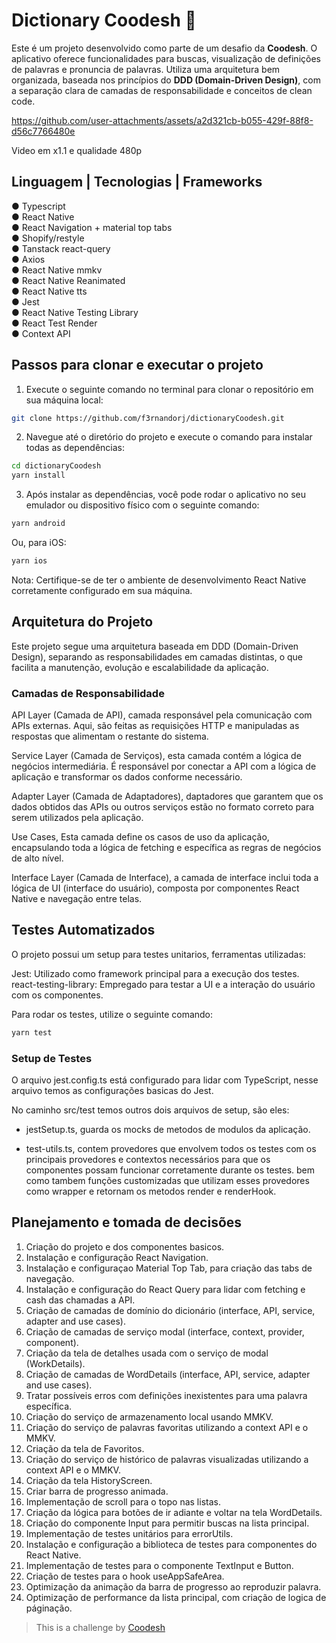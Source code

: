 # Dictionary Coodesh 📱
Este é um projeto desenvolvido como parte de um desafio da **Coodesh**. O aplicativo oferece funcionalidades para buscas, visualização de definições de palavras e pronuncia de palavras. Utiliza uma arquitetura bem organizada, baseada nos princípios do **DDD (Domain-Driven Design)**, com a separação clara de camadas de responsabilidade e conceitos de clean code.


https://github.com/user-attachments/assets/a2d321cb-b055-429f-88f8-d56c7766480e


Video em x1.1 e qualidade 480p


## **Linguagem | Tecnologias | Frameworks**
● Typescript <br/>
● React Native <br/>
● React Navigation + material top tabs <br/>
● Shopify/restyle <br/>
● Tanstack react-query <br/>
● Axios <br/>
● React Native mmkv <br/>
● React Native Reanimated <br/>
● React Native tts <br/>
● Jest <br/>
● React Native Testing Library <br/>
● React Test Render <br/>
● Context API <br/>

## **Passos para clonar e executar o projeto**
1. Execute o seguinte comando no terminal para clonar o repositório em sua máquina local:
```bash
git clone https://github.com/f3rnandorj/dictionaryCoodesh.git
```
2. Navegue até o diretório do projeto e execute o comando para instalar todas as dependências:
```bash
cd dictionaryCoodesh
yarn install
```
3. Após instalar as dependências, você pode rodar o aplicativo no seu emulador ou dispositivo físico com o seguinte comando:
```bash
yarn android
```
Ou, para iOS:
```bash
yarn ios
```
Nota: Certifique-se de ter o ambiente de desenvolvimento React Native corretamente configurado em sua máquina.

## **Arquitetura do Projeto**
Este projeto segue uma arquitetura baseada em DDD (Domain-Driven Design), separando as responsabilidades em camadas distintas, o que facilita a manutenção, evolução e escalabilidade da aplicação.

### **Camadas de Responsabilidade**
API Layer (Camada de API), camada responsável pela comunicação com APIs externas. Aqui, são feitas as requisições HTTP e manipuladas as respostas que alimentam o restante do sistema.

Service Layer (Camada de Serviços), esta camada contém a lógica de negócios intermediária. É responsável por conectar a API com a lógica de aplicação e transformar os dados conforme necessário.

Adapter Layer (Camada de Adaptadores), daptadores que garantem que os dados obtidos das APIs ou outros serviços estão no formato correto para serem utilizados pela aplicação.

Use Cases, Esta camada define os casos de uso da aplicação, encapsulando toda a lógica de fetching e específica as regras de negócios de alto nível.

Interface Layer (Camada de Interface), a camada de interface inclui toda a lógica de UI (interface do usuário), composta por componentes React Native e navegação entre telas.

## **Testes Automatizados**
O projeto possui um setup para testes unitarios, ferramentas utilizadas:

Jest: Utilizado como framework principal para a execução dos testes. <br/>
react-testing-library: Empregado para testar a UI e a interação do usuário com os componentes. <br/>

Para rodar os testes, utilize o seguinte comando:
```bash
yarn test
```
### **Setup de Testes**
O arquivo jest.config.ts está configurado para lidar com TypeScript, nesse arquivo temos as configurações basicas do Jest.

No caminho src/test temos outros dois arquivos de setup, são eles: 

- jestSetup.ts, guarda os mocks de metodos de modulos da aplicação. 

- test-utils.ts, contem provedores que envolvem todos os testes com os principais provedores e contextos necessários para que os componentes possam funcionar corretamente durante os testes. bem como tambem funções customizadas que utilizam esses provedores como wrapper e retornam os metodos render e renderHook.

## **Planejamento e tomada de decisões**
1. Criação do projeto e dos componentes basicos.
2. Instalação e configuração React Navigation.
3. Instalação e configuraçao Material Top Tab, para criação das tabs de navegação.
4. Instalação e configuração do React Query para lidar com fetching e cash das chamadas a API.
5. Criação de camadas de domínio do dicionário (interface, API, service, adapter and use cases).
6. Criação de camadas de serviço modal (interface, context, provider, component).
7. Criação da tela de detalhes usada com o serviço de modal (WorkDetails).
8. Criação de camadas de WordDetails (interface, API, service, adapter and use cases).
9. Tratar possíveis erros com definições inexistentes para uma palavra específica.
10. Criação do serviço de armazenamento local usando MMKV.
11. Criação do serviço de palavras favoritas utilizando a context API e o MMKV.
12. Criação da tela de Favoritos.
13. Criação do serviço de histórico de palavras visualizadas utilizando a context API e o MMKV.
14. Criação da tela HistoryScreen.
15. Criar barra de progresso animada.
16. Implementação de scroll para o topo nas listas.
17. Criação da lógica para botões de ir adiante e voltar na tela WordDetails.
18. Criação do componente Input para permitir buscas na lista principal.
19. Implementação de testes unitários para errorUtils.
20. Instalação e configuração a biblioteca de testes para componentes do React Native.
21. Implementação de testes para o componente TextInput e Button.
22. Criação de testes para o hook useAppSafeArea.
23. Optimização da animação da barra de progresso ao reproduzir palavra.
24. Optimização de performance da lista principal, com criação de logica de páginação. 


> This is a challenge by [Coodesh](https://coodesh.com/)
